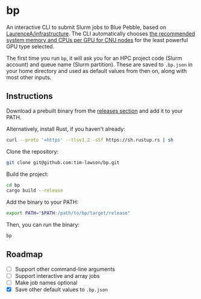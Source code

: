 # bp

An interactive CLI to submit Slurm jobs to Blue Pebble, based on [LaurenceA/infrastructure](https://github.com/LaurenceA/infrastructure).
The CLI automatically chooses [the recommended system memory and CPUs per GPU for CNU nodes](https://github.com/LaurenceA/infrastructure?tab=readme-ov-file#choosing-different-cards-and-the-corresponding-recommended-cpumemory-resources-cnu-nodes-only) for the least powerful GPU type selected.

The first time you run `bp`, it will ask you for an HPC project code (Slurm account) and queue name (Slurm partition).
These are saved to `.bp.json` in your home directory and used as default values from then on, along with most other inputs.

## Instructions

Download a prebuilt binary from the [releases section](https://github.com/tim-lawson/bp/releases) and add it to your PATH.

Alternatively, install Rust, if you haven't already:

```sh
curl --proto '=https' --tlsv1.2 -sSf https://sh.rustup.rs | sh
```

Clone the repository:

```sh
git clone git@github.com:tim-lawson/bp.git
```

Build the project:

```sh
cd bp
cargo build --release
```

Add the binary to your PATH:

```sh
export PATH="$PATH:/path/to/bp/target/release"
```

Then, you can run the binary:

```sh
bp
```

## Roadmap

- [ ] Support other command-line arguments
- [ ] Support interactive and array jobs
- [ ] Make job names optional
- [x] Save other default values to `.bp.json`
